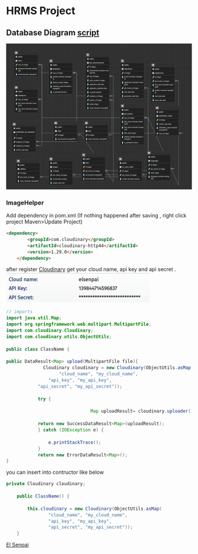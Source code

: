 # HRMS Project


## Database Diagram [script](https://github.com/ElSenpai/HRMS_Java/blob/master/hrms.sql)

![some](https://github.com/ElSenpai/HRMS_Java/blob/master/diagram.png)


### ImageHelper  

Add dependency in pom.xml (If nothing happened after saving , right click project Maven>Update Project)

```html
<dependency>
        <groupId>com.cloudinary</groupId>
        <artifactId>cloudinary-http44</artifactId>
        <version>1.29.0</version>
    </dependency>
```
after register   [Cloudinary](https://cloudinary.com/documentation/java_integration) get your cloud name, api key and api secret .
![some](https://github.com/ElSenpai/practice/blob/main/html/img/api.png)
```Java
// imports
import java.util.Map;
import org.springframework.web.multipart.MultipartFile;
import com.cloudinary.Cloudinary;
import com.cloudinary.utils.ObjectUtils;

public class ClassName { 

public DataResult<Map> upload(MultipartFile file){
	          Cloudinary cloudinary = new Cloudinary(ObjectUtils.asMap(
          			"cloud_name", "my_cloud_name",
       			"api_key", "my_api_key",
			"api_secret", "my_api_secret"));
		
			try {
			
	                          	Map uploadResult= cloudinary.uploader().upload(file.getBytes(),ObjectUtils.emptyMap());
				
			return new SuccessDataResult<Map>(uploadResult);
			} catch (IOException e) {
				
				e.printStackTrace();
			}
			return new ErrorDataResult<Map>();
}
```

you can insert into contructor like below
```Java
private Cloudinary cloudinary;
	
	public ClassName() {

		this.cloudinary = new Cloudinary(ObjectUtils.asMap(
				"cloud_name", "my_cloud_name",
				"api_key", "my_api_key",
				"api_secret", "my_api_secret"));
	}
```
[El Senpai](https://github.com/ElSenpai/)

